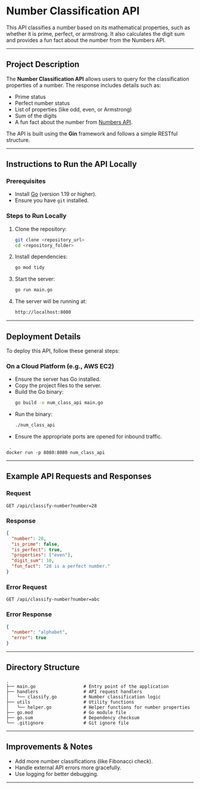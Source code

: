 # Number Classification API

This API classifies a number based on its mathematical properties, such as whether it is prime, perfect, or armstrong. It also calculates the digit sum and provides a fun fact about the number from the Numbers API.

---

## Project Description

The **Number Classification API** allows users to query for the classification properties of a number. The response includes details such as:
- Prime status
- Perfect number status
- List of properties (like odd, even, or Armstrong)
- Sum of the digits
- A fun fact about the number from [Numbers API](http://numbersapi.com/).

The API is built using the **Gin** framework and follows a simple RESTful structure.

---

## Instructions to Run the API Locally

### Prerequisites
- Install [Go](https://go.dev/doc/install) (version 1.19 or higher).
- Ensure you have `git` installed.

### Steps to Run Locally

1. Clone the repository:
   ```bash
   git clone <repository_url>
   cd <repository_folder>
   ```

2. Install dependencies:
   ```bash
   go mod tidy
   ```

3. Start the server:
   ```bash
   go run main.go
   ```

4. The server will be running at:
   ```bash
   http://localhost:8080
   ```

---

## Deployment Details

To deploy this API, follow these general steps:

### On a Cloud Platform (e.g., AWS EC2)
- Ensure the server has Go installed.
- Copy the project files to the server.
- Build the Go binary:
  ```bash
  go build -o num_class_api main.go
  ```
- Run the binary:
  ```bash
  ./num_class_api
  ```
- Ensure the appropriate ports are opened for inbound traffic.


```
 .
docker run -p 8080:8080 num_class_api
```

---

## Example API Requests and Responses

### Request
```
GET /api/classify-number?number=28
```
### Response
```json
{
  "number": 28,
  "is_prime": false,
  "is_perfect": true,
  "properties": ["even"],
  "digit_sum": 10,
  "fun_fact": "28 is a perfect number."
}
```
### Error Request
```
GET /api/classify-number?number=abc
```
### Error Response
```json
{
  "number": "alphabet",
  "error": true
}
```

---

## Directory Structure
```
.
├── main.go                  # Entry point of the application
├── handlers                 # API request handlers
│   └── classify.go          # Number classification logic
├── utils                    # Utility functions
│   └── helper.go            # Helper functions for number properties
├── go.mod                   # Go module file
├── go.sum                   # Dependency checksum
└── .gitignore               # Git ignore file
```

---

## Improvements & Notes
- Add more number classifications (like Fibonacci check).
- Handle external API errors more gracefully.
- Use logging for better debugging.

---
